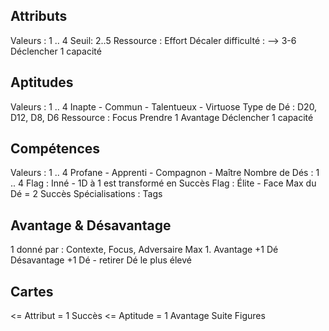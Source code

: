 ## Attributs
Valeurs : 1 .. 4
Seuil: 2..5
Ressource : Effort
Décaler difficulté : —> 3-6
Déclencher 1 capacité

## Aptitudes 
Valeurs : 1 .. 4
Inapte - Commun - Talentueux - Virtuose
Type de Dé : D20, D12, D8, D6
Ressource : Focus
Prendre 1 Avantage
Déclencher 1 capacité

## Compétences
Valeurs : 1 .. 4
Profane - Apprenti - Compagnon - Maître
Nombre de Dés : 1 .. 4
Flag : Inné - 1D à 1 est transformé en Succès 
Flag : Élite - Face Max du Dé = 2 Succès 
Spécialisations : Tags

## Avantage & Désavantage

1 donné par :  Contexte, Focus, Adversaire
Max 1.
Avantage +1 Dé
Désavantage +1 Dé - retirer Dé le plus élevé

## Cartes
<= Attribut = 1 Succès
<= Aptitude = 1 Avantage
Suite
Figures